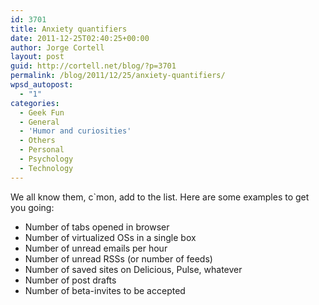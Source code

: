 ```yaml
---
id: 3701
title: Anxiety quantifiers
date: 2011-12-25T02:40:25+00:00
author: Jorge Cortell
layout: post
guid: http://cortell.net/blog/?p=3701
permalink: /blog/2011/12/25/anxiety-quantifiers/
wpsd_autopost:
  - "1"
categories:
  - Geek Fun
  - General
  - 'Humor and curiosities'
  - Others
  - Personal
  - Psychology
  - Technology
---
```

We all know them, c`mon, add to the list. Here are some examples to get you going:

  * Number of tabs opened in browser
  * Number of virtualized OSs in a single box
  * Number of unread emails per hour
  * Number of unread RSSs (or number of feeds)
  * Number of saved sites on Delicious, Pulse, whatever
  * Number of post drafts
  * Number of beta-invites to be accepted